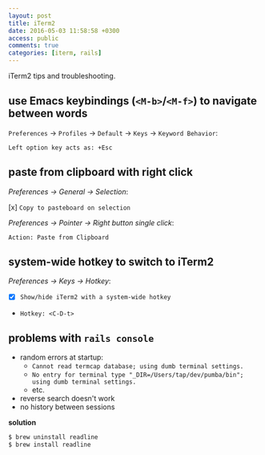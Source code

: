 ```yaml
---
layout: post
title: iTerm2
date: 2016-05-03 11:58:58 +0300
access: public
comments: true
categories: [iterm, rails]
---
```


iTerm2 tips and troubleshooting.

<!-- more -->

## use Emacs keybindings (`<M-b>`/`<M-f>`) to navigate between words

`Preferences` -> `Profiles` -> `Default` -> `Keys` -> `Keyword Behavior`:

`Left option key acts as: +Esc`

## paste from clipboard with right click

*Preferences -> General -> Selection*:

[x] `Copy to pasteboard on selection`

*Preferences -> Pointer -> Right button single click*:

`Action: Paste from Clipboard`

## system-wide hotkey to switch to iTerm2

*Preferences -> Keys -> Hotkey*:

- [x] `Show/hide iTerm2 with a system-wide hotkey`
- `Hotkey: <C-D-t>`

## problems with `rails console`

- random errors at startup:
  - `Cannot read termcap database; using dumb terminal settings.`
  - `No entry for terminal type "_DIR=/Users/tap/dev/pumba/bin"; using dumb terminal settings.`
  - etc.
- reverse search doesn't work
- no history between sessions

**solution**

```sh
$ brew uninstall readline
$ brew install readline
```
